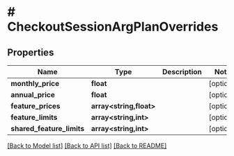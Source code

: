 # # CheckoutSessionArgPlanOverrides

## Properties

Name | Type | Description | Notes
------------ | ------------- | ------------- | -------------
**monthly_price** | **float** |  | [optional]
**annual_price** | **float** |  | [optional]
**feature_prices** | **array<string,float>** |  | [optional]
**feature_limits** | **array<string,int>** |  | [optional]
**shared_feature_limits** | **array<string,int>** |  | [optional]

[[Back to Model list]](../../README.md#models) [[Back to API list]](../../README.md#endpoints) [[Back to README]](../../README.md)
